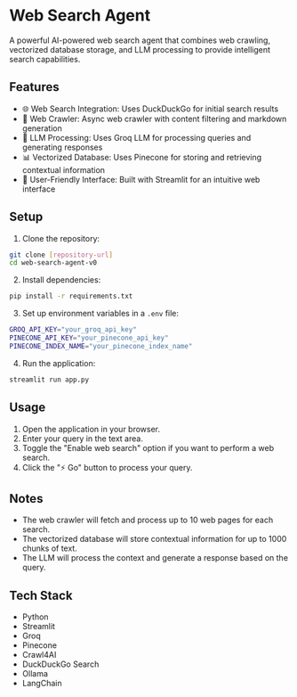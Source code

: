# Web Search Agent

A powerful AI-powered web search agent that combines web crawling, vectorized database storage, and LLM processing to provide intelligent search capabilities.

## Features

- 🌐 Web Search Integration: Uses DuckDuckGo for initial search results
- 🤖 Web Crawler: Async web crawler with content filtering and markdown generation
- 🧠 LLM Processing: Uses Groq LLM for processing queries and generating responses
- 📊 Vectorized Database: Uses Pinecone for storing and retrieving contextual information
- 🎨 User-Friendly Interface: Built with Streamlit for an intuitive web interface

## Setup

1. Clone the repository:
```bash
git clone [repository-url]
cd web-search-agent-v0
```

2. Install dependencies:
```bash
pip install -r requirements.txt
```

3. Set up environment variables in a `.env` file:
```bash
GROQ_API_KEY="your_groq_api_key"
PINECONE_API_KEY="your_pinecone_api_key"
PINECONE_INDEX_NAME="your_pinecone_index_name"
```

4. Run the application:
```bash
streamlit run app.py
```

## Usage

1. Open the application in your browser.
2. Enter your query in the text area.
3. Toggle the "Enable web search" option if you want to perform a web search.
4. Click the "⚡️ Go" button to process your query.

## Notes
- The web crawler will fetch and process up to 10 web pages for each search.
- The vectorized database will store contextual information for up to 1000 chunks of text.
- The LLM will process the context and generate a response based on the query.


## Tech Stack
- Python
- Streamlit
- Groq
- Pinecone
- Crawl4AI
- DuckDuckGo Search
- Ollama
- LangChain